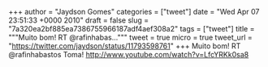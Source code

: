 
+++
author = "Jaydson Gomes"
categories = ["tweet"]
date = "Wed Apr 07 23:51:33 +0000 2010"
draft = false
slug = "7a320ea2bf885ea7386755966187adf4aef308a2"
tags = ["tweet"]
title = """Muito bom! RT @rafinhabas..."""
tweet = true
micro = true
tweet_url = "https://twitter.com/jaydson/status/11793598761"
+++
Muito bom! RT @rafinhabastos Toma! http://www.youtube.com/watch?v=LfcYRKk0sa8
